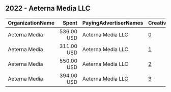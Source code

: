 ## 2022 - Aeterna Media LLC 
|OrganizationName|Spent|PayingAdvertiserNames|CreativeUrls|Impressions|Genders|AgeBrackets|CountryCodes|BillingAddresses|CandidateBallotInformation|
|:---|---:|:---|:---|---:|:---|:---|:---|:---|:---|
|Aeterna Media|536.00 USD|Aeterna Media LLC|[0](https://www.snap.com/political-ads/asset/309f7659345f2427302ee03caba120d7c0df70ebffc9af7d2232914578073dc3?mediaType=mp4)|36,178||18-30|united states|US|Who Wins Matters|
|Aeterna Media|311.00 USD|Aeterna Media LLC|[1](https://www.snap.com/political-ads/asset/c824a0e929086ef0bc21acf550fccb44aa0eee7e518098d17ac033b7e026935e?mediaType=mp4)|35,880||18-30|united states|US|Who Wins Matters|
|Aeterna Media|550.00 USD|Aeterna Media LLC|[2](https://www.snap.com/political-ads/asset/5ea35c7df801b39a229aa4f0427919765954b5e4b0a02c6c0acfbb6a9f8b5c2a?mediaType=mp4)|31,161||18-30|united states|US||
|Aeterna Media|394.00 USD|Aeterna Media LLC|[3](https://www.snap.com/political-ads/asset/5ea35c7df801b39a229aa4f0427919765954b5e4b0a02c6c0acfbb6a9f8b5c2a?mediaType=mp4)|45,051||18-30|united states|US||
